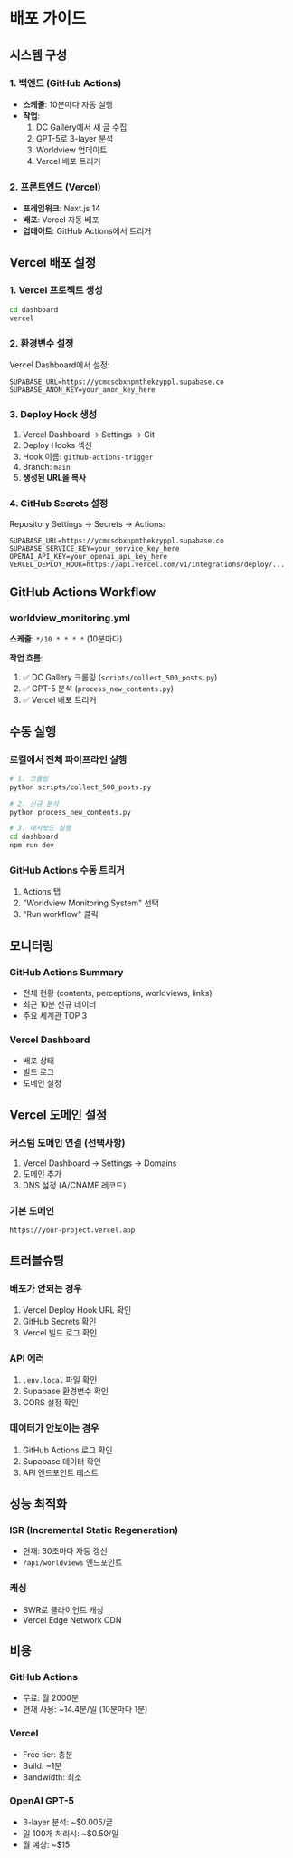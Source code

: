 # 배포 가이드

## 시스템 구성

### 1. 백엔드 (GitHub Actions)
- **스케줄**: 10분마다 자동 실행
- **작업**:
  1. DC Gallery에서 새 글 수집
  2. GPT-5로 3-layer 분석
  3. Worldview 업데이트
  4. Vercel 배포 트리거

### 2. 프론트엔드 (Vercel)
- **프레임워크**: Next.js 14
- **배포**: Vercel 자동 배포
- **업데이트**: GitHub Actions에서 트리거

## Vercel 배포 설정

### 1. Vercel 프로젝트 생성

```bash
cd dashboard
vercel
```

### 2. 환경변수 설정

Vercel Dashboard에서 설정:

```
SUPABASE_URL=https://ycmcsdbxnpmthekzyppl.supabase.co
SUPABASE_ANON_KEY=your_anon_key_here
```

### 3. Deploy Hook 생성

1. Vercel Dashboard → Settings → Git
2. Deploy Hooks 섹션
3. Hook 이름: `github-actions-trigger`
4. Branch: `main`
5. **생성된 URL을 복사**

### 4. GitHub Secrets 설정

Repository Settings → Secrets → Actions:

```
SUPABASE_URL=https://ycmcsdbxnpmthekzyppl.supabase.co
SUPABASE_SERVICE_KEY=your_service_key_here
OPENAI_API_KEY=your_openai_api_key_here
VERCEL_DEPLOY_HOOK=https://api.vercel.com/v1/integrations/deploy/...
```

## GitHub Actions Workflow

### worldview_monitoring.yml

**스케줄**: `*/10 * * * *` (10분마다)

**작업 흐름**:
1. ✅ DC Gallery 크롤링 (`scripts/collect_500_posts.py`)
2. ✅ GPT-5 분석 (`process_new_contents.py`)
3. ✅ Vercel 배포 트리거

## 수동 실행

### 로컬에서 전체 파이프라인 실행

```bash
# 1. 크롤링
python scripts/collect_500_posts.py

# 2. 신규 분석
python process_new_contents.py

# 3. 대시보드 실행
cd dashboard
npm run dev
```

### GitHub Actions 수동 트리거

1. Actions 탭
2. "Worldview Monitoring System" 선택
3. "Run workflow" 클릭

## 모니터링

### GitHub Actions Summary
- 전체 현황 (contents, perceptions, worldviews, links)
- 최근 10분 신규 데이터
- 주요 세계관 TOP 3

### Vercel Dashboard
- 배포 상태
- 빌드 로그
- 도메인 설정

## Vercel 도메인 설정

### 커스텀 도메인 연결 (선택사항)

1. Vercel Dashboard → Settings → Domains
2. 도메인 추가
3. DNS 설정 (A/CNAME 레코드)

### 기본 도메인
```
https://your-project.vercel.app
```

## 트러블슈팅

### 배포가 안되는 경우
1. Vercel Deploy Hook URL 확인
2. GitHub Secrets 확인
3. Vercel 빌드 로그 확인

### API 에러
1. `.env.local` 파일 확인
2. Supabase 환경변수 확인
3. CORS 설정 확인

### 데이터가 안보이는 경우
1. GitHub Actions 로그 확인
2. Supabase 데이터 확인
3. API 엔드포인트 테스트

## 성능 최적화

### ISR (Incremental Static Regeneration)
- 현재: 30초마다 자동 갱신
- `/api/worldviews` 엔드포인트

### 캐싱
- SWR로 클라이언트 캐싱
- Vercel Edge Network CDN

## 비용

### GitHub Actions
- 무료: 월 2000분
- 현재 사용: ~14.4분/일 (10분마다 1분)

### Vercel
- Free tier: 충분
- Build: ~1분
- Bandwidth: 최소

### OpenAI GPT-5
- 3-layer 분석: ~$0.005/글
- 일 100개 처리시: ~$0.50/일
- 월 예상: ~$15
